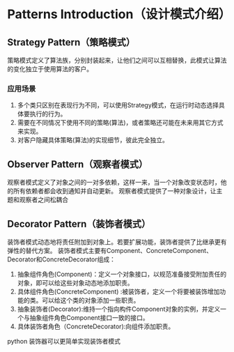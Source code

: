 # Patterns Introduction（设计模式介绍）

## Strategy Pattern（策略模式）
策略模式定义了算法族，分别封装起来，让他们之间可以互相替换，此模式让算法的变化独立于使用算法的客户。

### 应用场景
1. 多个类只区别在表现行为不同，可以使用Strategy模式，在运行时动态选择具体要执行的行为。
2. 需要在不同情况下使用不同的策略(算法)，或者策略还可能在未来用其它方式来实现。
3. 对客户隐藏具体策略(算法)的实现细节，彼此完全独立。

## Observer Pattern（观察者模式）
观察者模式定义了对象之间的一对多依赖，这样一来，当一个对象改变状态时，他的所有依赖者都会收到通知并自动更新。
观察者模式提供了一种对象设计，让主题和观察者之间松耦合

## Decorator Pattern（装饰者模式）
装饰者模式动态地将责任附加到对象上。若要扩展功能，装饰者提供了比继承更有弹性的替代方案。
装饰者模式主要有Component、ConcreteComponent、Decorator和ConcreteDecorator组成：
1. 抽象组件角色(Component)：定义一个对象接口，以规范准备接受附加责任的对象，即可以给这些对象动态地添加职责。
2. 具体组件角色(ConcreteComponent) :被装饰者，定义一个将要被装饰增加功能的类。可以给这个类的对象添加一些职责。
3. 抽象装饰者(Decorator):维持一个指向构件Component对象的实例，并定义一个与抽象组件角色Component接口一致的接口。
4. 具体装饰者角色（ConcreteDecorator):向组件添加职责。

python 装饰器可以更简单实现装饰者模式